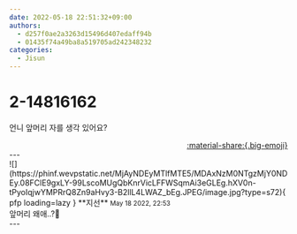 ```yaml
---
date: 2022-05-18 22:51:32+09:00
authors:
  - d257f0ae2a3263d15496d407edaff94b
  - 01435f74a49ba8a519705ad242348232
categories:
  - Jisun
---
```


# 2-14816162

<div class="post-container" markdown="1">
<div class="content-container md-sidebar__scrollwrap" markdown="1">

언니 앞머리 자를 생각 있어요?

</div>
</div>

<div style="text-align: right;" markdown="1">
<a href="https://weverse.io/fromis9/fanpost/2-14816162" style="text-align: right;">:material-share:{.big-emoji}</a>
</div>
---

<div class="comments-container md-sidebar__scrollwrap" markdown="1">
<div class="comment" markdown="1">
<div class='id-container' markdown="1">
![](https://phinf.wevpstatic.net/MjAyNDEyMTlfMTE5/MDAxNzM0NTgzMjY0NDEy.08FClE9gxLY-99LscoMUgQbKnrVicLFFWSqmAi3eGLEg.hXV0n-tPyoIqjwYMPRrQ8Zn9aHvy3-B2llL4LWAZ_bEg.JPEG/image.jpg?type=s72){ pfp loading=lazy }
**<span class="artist">지선</span>** <small>May 18 2022, 22:53</small><br>
</div>
<div class='comment-body' markdown="1">
앞머리 왜애..?🥺
</div>
</div>
</div>
---
